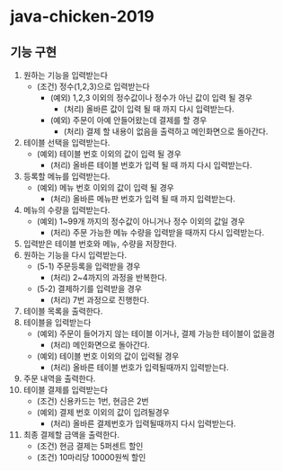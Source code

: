 java-chicken-2019
=
기능 구현
-
1. 원하는 기능을 입력받는다
    - (조건) 정수(1,2,3)으로 입력받는다
        - (예외) 1,2,3 이외의 정수값이나 정수가 아닌 값이 입력 될 경우
            - (처리) 올바른 값이 입력 될 때 까지 다시 입력받는다.
        - (예외) 주문이 아예 안들어왔는데 결제를 할 경우
            - (처리) 결제 할 내용이 없음을 출력하고 메인화면으로 돌아간다.
2. 테이블 선택을 입력받는다.
    - (예외) 테이블 번호 이외의 값이 입력 될 경우
        - (처리) 올바른 테이블 번호가 입력 될 때 까지 다시 입력받는다.
3. 등록할 메뉴를 입력받는다.
    - (예외) 메뉴 번호 이외의 값이 입력 될 경우
        - (처리) 올바른 메뉴판 번호가 입력 될 때 까지 입력받는다.          
4. 메뉴의 수량을 입력받는다.
    - (예외) 1~99개 까지의 정수값이 아니거나 정수 이외의 값일 경우
        - (처리) 주문 가능한 메뉴 수량을 입력받을 때까지 다시 입력받는다.
5. 입력받은 테이블 번호와 메뉴, 수량을 저장한다.
6. 원하는 기능을 다시 입력받는다.
    - (5-1) 주문등록을 입력받을 경우
        - (처리) 2~4까지의 과정을 반복한다.
    - (5-2) 결제하기를 입력받을 경우
        - (처리) 7번 과정으로 진행한다.
7. 테이블 목록을 출력한다.
8. 테이블을 입력받는다
    - (예외) 주문이 들어가지 않는 테이블 이거나, 결제 가능한 테이블이 없을경
        - (처리) 메인화면으로 돌아간다.
    - (예외) 테이블 번호 이외의 값이 입력될 경우
        - (처리) 올바른 테이블 번호가 입력될때까지 입력받는다.
9. 주문 내역을 출력한다.
10. 테이블 결제를 입력받는다
    - (조건) 신용카드는 1번, 현금은 2번
    - (예외) 결제 번호 이외의 값이 입려될경우
        - (처리) 올바른 결제번호가 입력될때까지 다시 입력받는다.
11. 최종 결제할 금액을 출력한다.
    - (조건) 현금 결제는 5퍼센트 할인
    - (조건) 10마리당 10000원씩 할인